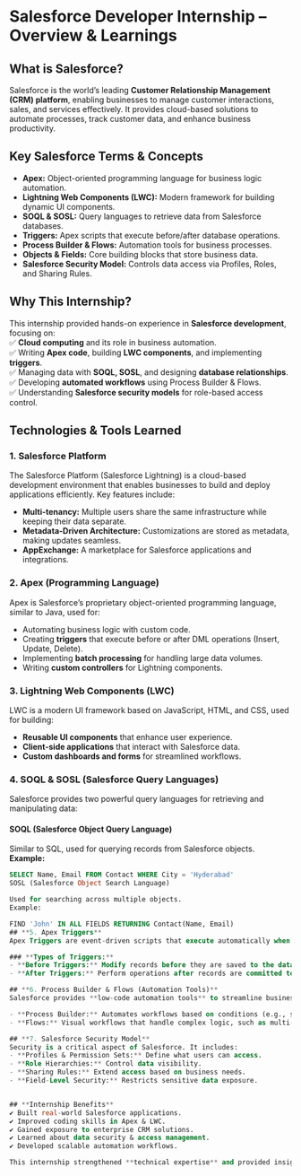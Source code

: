 # **Salesforce Developer Internship – Overview & Learnings**  

## **What is Salesforce?**  
Salesforce is the world’s leading **Customer Relationship Management (CRM) platform**, enabling businesses to manage customer interactions, sales, and services effectively. It provides cloud-based solutions to automate processes, track customer data, and enhance business productivity.  

## **Key Salesforce Terms & Concepts**  
- **Apex:** Object-oriented programming language for business logic automation.  
- **Lightning Web Components (LWC):** Modern framework for building dynamic UI components.  
- **SOQL & SOSL:** Query languages to retrieve data from Salesforce databases.  
- **Triggers:** Apex scripts that execute before/after database operations.  
- **Process Builder & Flows:** Automation tools for business processes.  
- **Objects & Fields:** Core building blocks that store business data.  
- **Salesforce Security Model:** Controls data access via Profiles, Roles, and Sharing Rules.  

## **Why This Internship?**  
This internship provided hands-on experience in **Salesforce development**, focusing on:  
✅ **Cloud computing** and its role in business automation.  
✅ Writing **Apex code**, building **LWC components**, and implementing **triggers**.  
✅ Managing data with **SOQL, SOSL**, and designing **database relationships**.  
✅ Developing **automated workflows** using Process Builder & Flows.  
✅ Understanding **Salesforce security models** for role-based access control.  

## Technologies & Tools Learned

### 1. Salesforce Platform  
The Salesforce Platform (Salesforce Lightning) is a cloud-based development environment that enables businesses to build and deploy applications efficiently. Key features include:  
- **Multi-tenancy:** Multiple users share the same infrastructure while keeping their data separate.  
- **Metadata-Driven Architecture:** Customizations are stored as metadata, making updates seamless.  
- **AppExchange:** A marketplace for Salesforce applications and integrations.  

### 2. Apex (Programming Language)  
Apex is Salesforce’s proprietary object-oriented programming language, similar to Java, used for:  
- Automating business logic with custom code.  
- Creating **triggers** that execute before or after DML operations (Insert, Update, Delete).  
- Implementing **batch processing** for handling large data volumes.  
- Writing **custom controllers** for Lightning components.  

### 3. Lightning Web Components (LWC)  
LWC is a modern UI framework based on JavaScript, HTML, and CSS, used for building:  
- **Reusable UI components** that enhance user experience.  
- **Client-side applications** that interact with Salesforce data.  
- **Custom dashboards and forms** for streamlined workflows.  

### 4. SOQL & SOSL (Salesforce Query Languages)  
Salesforce provides two powerful query languages for retrieving and manipulating data:  

#### **SOQL (Salesforce Object Query Language)**  
Similar to SQL, used for querying records from Salesforce objects.  
**Example:**  
```sql
SELECT Name, Email FROM Contact WHERE City = 'Hyderabad'
SOSL (Salesforce Object Search Language)

Used for searching across multiple objects.
Example:

FIND 'John' IN ALL FIELDS RETURNING Contact(Name, Email)
## **5. Apex Triggers**  
Apex Triggers are event-driven scripts that execute automatically when records are inserted, updated, or deleted.  

### **Types of Triggers:**  
- **Before Triggers:** Modify records before they are saved to the database.  
- **After Triggers:** Perform operations after records are committed to the database.  

## **6. Process Builder & Flows (Automation Tools)**  
Salesforce provides **low-code automation tools** to streamline business processes:  

- **Process Builder:** Automates workflows based on conditions (e.g., sending emails, updating records).  
- **Flows:** Visual workflows that handle complex logic, such as multi-step approvals and data processing.  

## **7. Salesforce Security Model**  
Security is a critical aspect of Salesforce. It includes:  
- **Profiles & Permission Sets:** Define what users can access.  
- **Role Hierarchies:** Control data visibility.  
- **Sharing Rules:** Extend access based on business needs.  
- **Field-Level Security:** Restricts sensitive data exposure.  


## **Internship Benefits**  
✔ Built real-world Salesforce applications.  
✔ Improved coding skills in Apex & LWC.  
✔ Gained exposure to enterprise CRM solutions.  
✔ Learned about data security & access management.  
✔ Developed scalable automation workflows.  

This internship strengthened **technical expertise** and provided insights into **Salesforce applications in the industry**. 🚀  



